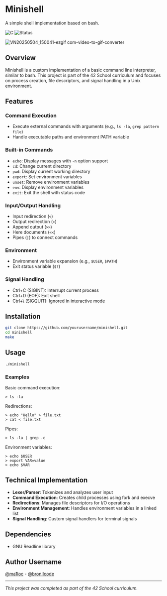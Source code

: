 # Minishell

A simple shell implementation based on bash.

![C](https://img.shields.io/badge/language-C-blue)
![Status](https://img.shields.io/badge/status-completed-success)

![VN20250504_150041-ezgif com-video-to-gif-converter](https://github.com/user-attachments/assets/b9cb0c3b-cc29-4c58-931a-03ff285a1f33)


## Overview

Minishell is a custom implementation of a basic command line interpreter, similar to bash. This project is part of the 42 School curriculum and focuses on process creation, file descriptors, and signal handling in a Unix environment.

## Features

### Command Execution
- Execute external commands with arguments (e.g., `ls -la`, `grep pattern file`)
- Handle executable paths and environment PATH variable

### Built-in Commands
- `echo`: Display messages with `-n` option support
- `cd`: Change current directory
- `pwd`: Display current working directory
- `export`: Set environment variables
- `unset`: Remove environment variables
- `env`: Display environment variables
- `exit`: Exit the shell with status code

### Input/Output Handling
- Input redirection (`<`)
- Output redirection (`>`)
- Append output (`>>`)
- Here documents (`<<`)
- Pipes (`|`) to connect commands

### Environment
- Environment variable expansion (e.g., `$USER`, `$PATH`)
- Exit status variable (`$?`)

### Signal Handling
- Ctrl+C (SIGINT): Interrupt current process
- Ctrl+D (EOF): Exit shell
- Ctrl+\ (SIGQUIT): Ignored in interactive mode

## Installation

```bash
git clone https://github.com/yourusername/minishell.git
cd minishell
make
```

## Usage

```bash
./minishell
```

### Examples

Basic command execution:
```
> ls -la
```

Redirections:
```
> echo "Hello" > file.txt
> cat < file.txt
```

Pipes:
```
> ls -la | grep .c
```

Environment variables:
```
> echo $USER
> export VAR=value
> echo $VAR
```

## Technical Implementation

- **Lexer/Parser**: Tokenizes and analyzes user input
- **Command Execution**: Creates child processes using fork and execve
- **Redirections**: Manages file descriptors for I/O operations
- **Environment Management**: Handles environment variables in a linked list
- **Signal Handling**: Custom signal handlers for terminal signals

## Dependencies

- GNU Readline library

## Author Username

[@ma1loc](https://github.com/ma1loc) - [@bronIIcode](https://github.com/bornIIcode)

---

*This project was completed as part of the 42 School curriculum.*
